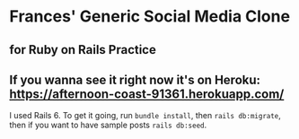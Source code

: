 # Frances' Generic Social Media Clone
## for Ruby on Rails Practice
## If you wanna see it right now it's on Heroku: https://afternoon-coast-91361.herokuapp.com/

I used Rails 6.
To get it going, run `bundle install`, then `rails db:migrate`, then if you want to have sample posts `rails db:seed`.

